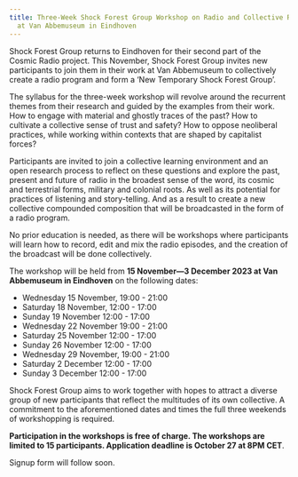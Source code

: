 ```yaml
---
title: Three-Week Shock Forest Group Workshop on Radio and Collective Research
  at Van Abbemuseum in Eindhoven
---
```

Shock Forest Group returns to Eindhoven for their second part of the Cosmic Radio project. This November, Shock Forest Group invites new participants to join them in their work at Van Abbemuseum to collectively create a radio program and form a ‘New Temporary Shock Forest Group’.

The syllabus for the three-week workshop will revolve around the recurrent themes from their research and guided by the examples from their work. How to engage with material and ghostly traces of the past? How to cultivate a collective sense of trust and safety? How to oppose neoliberal practices, while working within contexts that are shaped by capitalist forces? 

Participants are invited to join a collective learning environment and an open research process to reflect on these questions and explore the past, present and future of radio in the broadest sense of the word, its cosmic and terrestrial forms, military and colonial roots. As well as its potential for practices of listening and story-telling. And as a result to create a new collective compounded composition that will be broadcasted in the form of a radio program.

No prior education is needed, as there will be workshops where participants will learn how to record, edit and mix the radio episodes, and the creation of the broadcast will be done collectively. 

The workshop will be held from **15 November—3 December 2023 at Van Abbemuseum in Eindhoven** on the following dates:

* Wednesday 15 November, 19:00 - 21:00 
* Saturday 18 November, 12:00 - 17:00
* Sunday 19 November 12:00 - 17:00
* Wednesday 22 November 19:00 - 21:00
* Saturday 25 November 12:00 - 17:00
* Sunday 26 November 12:00 - 17:00
* Wednesday 29 November, 19:00 - 21:00 
* Saturday 2 December 12:00 - 17:00
* Sunday 3 December 12:00 - 17:00

Shock Forest Group aims to work together with hopes to attract a diverse group of new participants that reflect the multitudes of its own collective. A commitment to the aforementioned dates and times the full three weekends of workshopping is required. 

**Participation in the workshops is free of charge. The workshops are limited to 15 participants. Application deadline is October 27 at 8PM CET**.

[](https://forms.gle/opdo1gb72DsssYDE7)Signup form will follow soon.